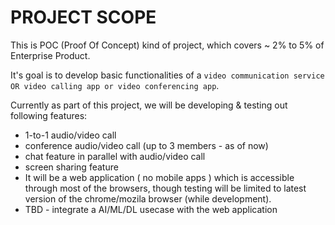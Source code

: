 
# PROJECT SCOPE

This is POC (Proof Of Concept) kind of project, which covers ~ 2% to 5% of Enterprise Product.

It's goal is to develop basic functionalities of a `video communication service OR video calling app or video conferencing app`.

Currently as part of this project, we will be developing & testing out following features:

- 1-to-1 audio/video call
- conference audio/video call (up to 3 members - as of now)
- chat feature in parallel with audio/video call
- screen sharing feature
- It will be a web application ( no mobile apps ) which is accessible through most of the browsers, though testing will be limited to latest version of the chrome/mozila browser (while development).
- TBD - integrate a AI/ML/DL usecase with the web application